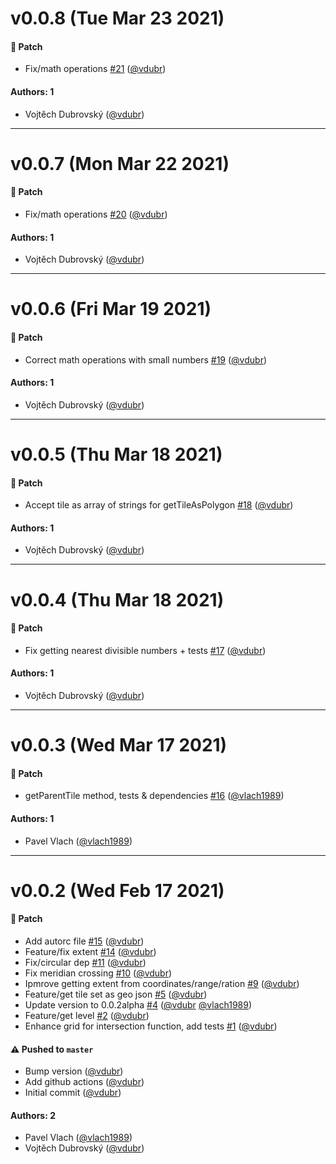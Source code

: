 # v0.0.8 (Tue Mar 23 2021)

#### 🐾 Patch

- Fix/math operations [#21](https://github.com/gisat-panther/ptr-tile-grid/pull/21) ([@vdubr](https://github.com/vdubr))

#### Authors: 1

- Vojtěch Dubrovský ([@vdubr](https://github.com/vdubr))

---

# v0.0.7 (Mon Mar 22 2021)

#### 🐾 Patch

- Fix/math operations [#20](https://github.com/gisat-panther/ptr-tile-grid/pull/20) ([@vdubr](https://github.com/vdubr))

#### Authors: 1

- Vojtěch Dubrovský ([@vdubr](https://github.com/vdubr))

---

# v0.0.6 (Fri Mar 19 2021)

#### 🐾 Patch

- Correct math operations with small numbers [#19](https://github.com/gisat-panther/ptr-tile-grid/pull/19) ([@vdubr](https://github.com/vdubr))

#### Authors: 1

- Vojtěch Dubrovský ([@vdubr](https://github.com/vdubr))

---

# v0.0.5 (Thu Mar 18 2021)

#### 🐾 Patch

- Accept tile as array of strings for getTileAsPolygon [#18](https://github.com/gisat-panther/ptr-tile-grid/pull/18) ([@vdubr](https://github.com/vdubr))

#### Authors: 1

- Vojtěch Dubrovský ([@vdubr](https://github.com/vdubr))

---

# v0.0.4 (Thu Mar 18 2021)

#### 🐾 Patch

- Fix getting nearest divisible numbers + tests [#17](https://github.com/gisat-panther/ptr-tile-grid/pull/17) ([@vdubr](https://github.com/vdubr))

#### Authors: 1

- Vojtěch Dubrovský ([@vdubr](https://github.com/vdubr))

---

# v0.0.3 (Wed Mar 17 2021)

#### 🐾 Patch

- getParentTile method, tests & dependencies [#16](https://github.com/gisat-panther/ptr-tile-grid/pull/16) ([@vlach1989](https://github.com/vlach1989))

#### Authors: 1

- Pavel Vlach ([@vlach1989](https://github.com/vlach1989))

---

# v0.0.2 (Wed Feb 17 2021)

#### 🐾 Patch

- Add autorc file [#15](https://github.com/gisat-panther/ptr-tile-grid/pull/15) ([@vdubr](https://github.com/vdubr))
- Feature/fix extent [#14](https://github.com/gisat-panther/ptr-tile-grid/pull/14) ([@vdubr](https://github.com/vdubr))
- Fix/circular dep [#11](https://github.com/gisat-panther/ptr-tile-grid/pull/11) ([@vdubr](https://github.com/vdubr))
- Fix meridian crossing [#10](https://github.com/gisat-panther/ptr-tile-grid/pull/10) ([@vdubr](https://github.com/vdubr))
- Ipmrove getting extent from coordinates/range/ration [#9](https://github.com/gisat-panther/ptr-tile-grid/pull/9) ([@vdubr](https://github.com/vdubr))
- Feature/get tile set as geo json [#5](https://github.com/gisat-panther/ptr-tile-grid/pull/5) ([@vdubr](https://github.com/vdubr))
- Update version to 0.0.2alpha [#4](https://github.com/gisat-panther/ptr-tile-grid/pull/4) ([@vdubr](https://github.com/vdubr) [@vlach1989](https://github.com/vlach1989))
- Feature/get level [#2](https://github.com/gisat-panther/ptr-tile-grid/pull/2) ([@vdubr](https://github.com/vdubr))
- Enhance grid for intersection function, add tests [#1](https://github.com/gisat-panther/ptr-tile-grid/pull/1) ([@vdubr](https://github.com/vdubr))

#### ⚠️ Pushed to `master`

- Bump version ([@vdubr](https://github.com/vdubr))
- Add github actions ([@vdubr](https://github.com/vdubr))
- Initial commit ([@vdubr](https://github.com/vdubr))

#### Authors: 2

- Pavel Vlach ([@vlach1989](https://github.com/vlach1989))
- Vojtěch Dubrovský ([@vdubr](https://github.com/vdubr))
